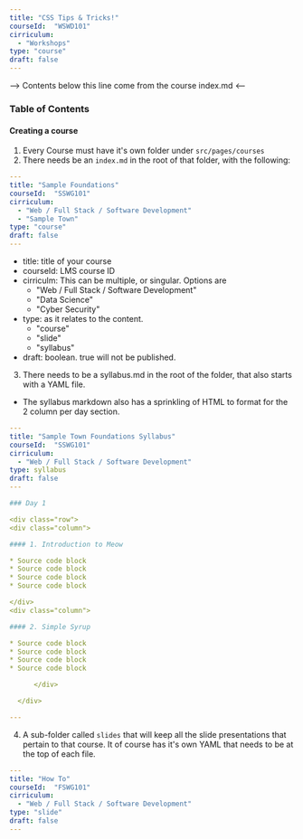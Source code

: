 ```yaml
---
title: "CSS Tips & Tricks!"
courseId:  "WSWD101"
cirriculum:
  - "Workshops"
type: "course"
draft: false
---
```


--> Contents below this line come from the course index.md <--

### Table of Contents

#### Creating a course

1. Every Course must have it's own folder under `src/pages/courses`
2. There needs be an `index.md` in the root of that folder, with the following:

```YAML
---
title: "Sample Foundations"
courseId:  "SSWG101"
cirriculum:
  - "Web / Full Stack / Software Development"
  - "Sample Town"
type: "course"
draft: false
---
```

* title: title of your course
* courseId: LMS course ID
* cirriculm: This can be multiple, or singular. Options are
  * "Web / Full Stack / Software Development"
  * "Data Science"
  * "Cyber Security"
* type: as it relates to the content.
  * "course"
  * "slide"
  * "syllabus"
* draft: boolean. true will not be published.

3. There needs to be a syllabus.md in the root of the folder, that also starts with a YAML file.

* The syllabus markdown also has a sprinkling of HTML to format for the 2 column per day section.

```YAML
---
title: "Sample Town Foundations Syllabus"
courseId:  "SSWG101"
cirriculum:  
  - "Web / Full Stack / Software Development"
type: syllabus
draft: false
---

### Day 1

<div class="row">
<div class="column">

#### 1. Introduction to Meow

* Source code block
* Source code block
* Source code block
* Source code block

</div>
<div class="column">

#### 2. Simple Syrup

* Source code block
* Source code block
* Source code block
* Source code block

      </div>

  </div>

---
```

4. A sub-folder called `slides` that will keep all the slide presentations that pertain to that course. It of course has it's own YAML that needs to be at the top of each file.

```YAML
---
title: "How To"
courseId:  "FSWG101"
cirriculum:
  - "Web / Full Stack / Software Development"
type: "slide"
draft: false
---
```
